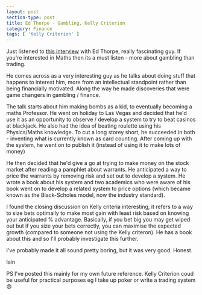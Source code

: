 ```yaml
---
layout: post
section-type: post
title: Ed Thorpe - Gambling, Kelly Criterion
category: Finance
tags: [ 'Kelly Criterion' ]
---
```


Just listened to [this interview](https://chatwithtraders.com/ep-109-edward-thorp/#disqus_thread) with Ed Thorpe, really fascinating guy.  If you're interested in Maths then its a must listen  - more about gambling than trading.  

He comes across as a very interesting guy as he talks about doing stuff that happens to interest him, more from an intellectual standpoint rather than being financially motivated. Along the way he made discoveries that were game changers in gambling / finance.

The talk starts about him making bombs as a kid, to eventually becoming a maths Professor.  He went on holiday to Las Vegas and decided that he'd use it as an opportunity to observe / develop a system to try to beat casinos at blackjack.  He also had the idea of beating roulette using his Physics/Maths knowledge.  To cut a long storey short, he succeeded in both - inventing what is currently known as card counting.  After coming up with the system, he went on to publish it (instead of using it to make lots of money)

He then decided that he'd give a go at trying to make money on the stock market after reading a pamphlet about warrants.  He anticipated a way to price the warrants by removing risk and set out to develop a system.  He wrote a book about his system and two academics who were aware of his book went on to develop a related system to price options (which became known as the Black-Scholes model, now the industry standard).

I found the closing discussion on Kelly criteria interesting, it refers to a way to size bets optimally to make most gain with least risk based on knowing your anticipated % advantage.  Basically, if you bet big you may get wiped out but if you size your bets correctly, you can maximise the expected growth (compared to someone not using the Kelly criteron).  He has a book about this and so I'll probably investigate this further.

I've probably made it all sound pretty boring, but it was very good.  Honest.

Iain

PS I've posted this mainly for my own future reference.  Kelly Criterion coud be useful for practical purposes eg I take up poker or write a trading system :smile:





